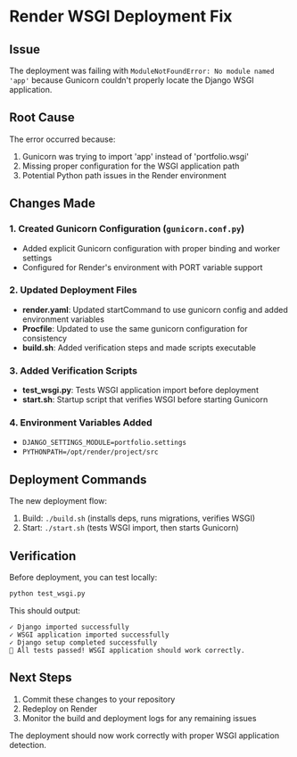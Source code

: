 # Render WSGI Deployment Fix

## Issue
The deployment was failing with `ModuleNotFoundError: No module named 'app'` because Gunicorn couldn't properly locate the Django WSGI application.

## Root Cause
The error occurred because:
1. Gunicorn was trying to import 'app' instead of 'portfolio.wsgi'
2. Missing proper configuration for the WSGI application path
3. Potential Python path issues in the Render environment

## Changes Made

### 1. Created Gunicorn Configuration (`gunicorn.conf.py`)
- Added explicit Gunicorn configuration with proper binding and worker settings
- Configured for Render's environment with PORT variable support

### 2. Updated Deployment Files
- **render.yaml**: Updated startCommand to use gunicorn config and added environment variables
- **Procfile**: Updated to use the same gunicorn configuration for consistency
- **build.sh**: Added verification steps and made scripts executable

### 3. Added Verification Scripts
- **test_wsgi.py**: Tests WSGI application import before deployment
- **start.sh**: Startup script that verifies WSGI before starting Gunicorn

### 4. Environment Variables Added
- `DJANGO_SETTINGS_MODULE=portfolio.settings`
- `PYTHONPATH=/opt/render/project/src`

## Deployment Commands
The new deployment flow:
1. Build: `./build.sh` (installs deps, runs migrations, verifies WSGI)
2. Start: `./start.sh` (tests WSGI import, then starts Gunicorn)

## Verification
Before deployment, you can test locally:
```bash
python test_wsgi.py
```

This should output:
```
✓ Django imported successfully
✓ WSGI application imported successfully  
✓ Django setup completed successfully
🎉 All tests passed! WSGI application should work correctly.
```

## Next Steps
1. Commit these changes to your repository
2. Redeploy on Render
3. Monitor the build and deployment logs for any remaining issues

The deployment should now work correctly with proper WSGI application detection.